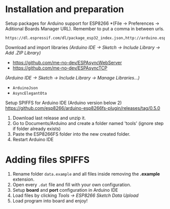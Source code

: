 # Installation and preparation

Setup packages for Arduino support for ESP8266 *(File -> Preferences -> Aditional Boards Manager URL). Remember to put a comma in between urls.
```
https://dl.espressif.com/dl/package_esp32_index.json,http://arduino.esp8266.com/stable/package_esp8266com_index.json
```

Download and import libraries *(Arduino IDE -> Sketch -> Include Library -> Add .ZIP Library)*
- <https://github.com/me-no-dev/ESPAsyncWebServer><br>
- <https://github.com/me-no-dev/ESPAsyncTCP>

*(Arduino IDE -> Sketch -> Include Library -> Manage Libraries...)*
- <code>ArduinoJson</code>
- <code>AsyncElegantOta</code>

Setup SPIFFS for Arduino IDE (Arduino version below  2)<br>
<https://github.com/esp8266/arduino-esp8266fs-plugin/releases/tag/0.5.0>
<ol>
    <li>Download last release and unzip it.</li>
    <li>Go to Documents/Arduino and create a folder named 'tools' (ignore step if folder already exists)</li>
    <li>Paste the ESP8266FS folder into the new created folder.</li>
    <li>Restart Arduino IDE</li>
</ol>


# Adding files SPIFFS
<ol>
    <li>Rename folder <code>data.example</code> and all files inside removing the <strong>.example</strong> extension.</li>
    <li>Open every <code>.dat</code> file and fill with your own configuration.</li>
    <li>Setup <strong>board</strong> and <strong>port</strong> configuration in Arduino IDE</li>
    <li>Load files by clicking <em>Tools -> ESP8266 Sketch Data Upload</em> </li>
    <li>Load program into board and enjoy!</li>
</ol>